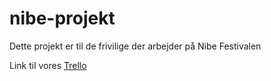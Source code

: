# nibe-projekt
Dette projekt er til de frivilige der arbejder på Nibe Festivalen

Link til vores [Trello](https://trello.com/invite/b/Dr7iTVst/584e594c96750e727cb268f1f7fd1bc9/nibe-projekt)

